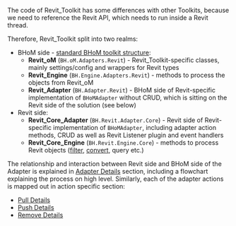 The code of Revit_Toolkit has some differences with other Toolkits, because we need to reference the Revit API, which needs to run inside a Revit thread. 

Therefore, Revit_Toolkit split into two realms:
- BHoM side - [standard BHoM toolkit structure](https://github.com/BHoM/documentation/wiki/The-BHoM-Toolkit#what-is-a-toolkit):
    - **Revit_oM** (`BH.oM.Adapters.Revit`) - Revit_Toolkit-specific classes, mainly settings/config and wrappers for Revit types
    - **Revit_Engine** (`BH.Engine.Adapters.Revit`) - methods to process the objects from Revit_oM
    - **Revit_Adapter** (`BH.Adapter.Revit`) - BHoM side of Revit-specific implementation of `BHoMAdapter` without CRUD, which is sitting on the Revit side of the solution (see below)
- Revit side:
    - **Revit_Core_Adapter** (`BH.Revit.Adapter.Core`) - Revit side of Revit-specific implementation of `BHoMAdapter`, including adapter action methods, CRUD as well as Revit Listener plugin and event handlers
    - **Revit_Core_Engine** (`BH.Revit.Engine.Core`) - methods to process Revit objects ([filter](Requests-and-filtering), [convert](Revit-BHoM-conversion), query etc.)

The relationship and interaction between Revit side and BHoM side of the Adapter is explained in [Adapter Details](Revit-Adapter-Details) section, including a flowchart explaining the process on high level. Similarly, each of the adapter actions is mapped out in action specific section:
- [Pull Details](Pull-from-Revit-details)
- [Push Details](Push-to-Revit-details)
- [Remove Details](Remove-from-Revit-details)